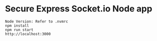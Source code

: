 # Secure Express Socket.io Node app

```
Node Version: Refer to .nvmrc
npm install
npm run start
http://localhost:3000
```